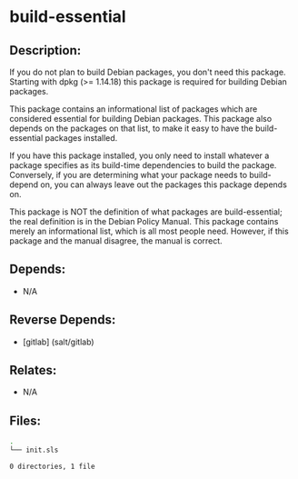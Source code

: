 # build-essential

## Description:

If you do not plan to build Debian packages, you don't need this package.  Starting with dpkg (>= 1.14.18) this package is required for building Debian packages.

This package contains an informational list of packages which are considered essential for building Debian packages.  This package also depends on the packages on that list, to make it easy to have the build-essential packages installed.

If you have this package installed, you only need to install whatever a package specifies as its build-time dependencies to build the package.  Conversely, if you are determining what your package needs to build-depend on, you can always leave out the packages this package depends on.

This package is NOT the definition of what packages are build-essential; the real definition is in the Debian Policy Manual. This package contains merely an informational list, which is all most people need.   However, if this package and the manual disagree, the manual is correct.

## Depends:

  -  N/A

## Reverse Depends:

  -  [gitlab] (salt/gitlab)

## Relates:

  -  N/A

## Files:

```bash
.
└── init.sls

0 directories, 1 file
```
